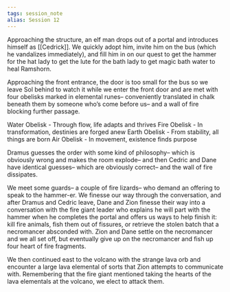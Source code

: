 ```yaml
---
tags: session_note
alias: Session 12
---
```



Approaching the structure, an elf man drops out of a portal and introduces himself as [[Cedrick]]. We quickly adopt him, invite him on the bus (which he vandalizes immediately), and fill him in on our quest to get the hammer for the hat lady to get the lute for the bath lady to get magic bath water to heal Ramshorn.

Approaching the front entrance, the door is too small for the bus so we leave Sol behind to watch it while we enter the front door and are met with four obelisks marked in elemental runes– conveniently translated in chalk beneath them by someone who’s come before us– and a wall of fire blocking further passage.

Water Obelisk - Through flow, life adapts and thrives
Fire Obelisk - In transformation, destinies are forged anew
Earth Obelisk - From stability, all things are born
Air Obelisk - In movement, existence finds purpose 

Dramus guesses the order with some kind of philosophy– which is obviously wrong and makes the room explode– and then Cedric and Dane have identical guesses– which are obviously correct– and the wall of fire dissipates.  

We meet some guards– a couple of fire lizards– who demand an offering to speak to the hammer-er. We finesse our way through the conversation, and after Dramus and Cedric leave, Dane and Zion finesse their way into a conversation with the fire giant leader who explains he will part with the hammer when he completes the portal and offers us ways to help finish it: kill fire animals, fish them out of fissures, or retrieve the stolen batch that a necromancer absconded with. Zion and Dane settle on the necromancer and we all set off, but eventually give up on the necromancer and fish up four heart of fire fragments.

We then continued east to the volcano with the strange lava orb and encounter a large lava elemental of sorts that Zion attempts to communicate with. Remembering that the fire giant mentioned taking the hearts of the lava elementals at the volcano, we elect to attack them.
